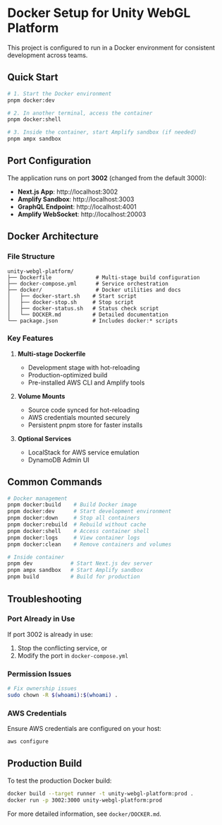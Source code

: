 # Docker Setup for Unity WebGL Platform

This project is configured to run in a Docker environment for consistent development across teams.

## Quick Start

```bash
# 1. Start the Docker environment
pnpm docker:dev

# 2. In another terminal, access the container
pnpm docker:shell

# 3. Inside the container, start Amplify sandbox (if needed)
pnpm ampx sandbox
```

## Port Configuration

The application runs on port **3002** (changed from the default 3000):

- **Next.js App**: http://localhost:3002
- **Amplify Sandbox**: http://localhost:3003  
- **GraphQL Endpoint**: http://localhost:4001
- **Amplify WebSocket**: http://localhost:20003

## Docker Architecture

### File Structure
```
unity-webgl-platform/
├── Dockerfile              # Multi-stage build configuration
├── docker-compose.yml      # Service orchestration
├── docker/                 # Docker utilities and docs
│   ├── docker-start.sh    # Start script
│   ├── docker-stop.sh     # Stop script
│   ├── docker-status.sh   # Status check script
│   └── DOCKER.md          # Detailed documentation
└── package.json           # Includes docker:* scripts
```

### Key Features

1. **Multi-stage Dockerfile**
   - Development stage with hot-reloading
   - Production-optimized build
   - Pre-installed AWS CLI and Amplify tools

2. **Volume Mounts**
   - Source code synced for hot-reloading
   - AWS credentials mounted securely
   - Persistent pnpm store for faster installs

3. **Optional Services**
   - LocalStack for AWS service emulation
   - DynamoDB Admin UI

## Common Commands

```bash
# Docker management
pnpm docker:build    # Build Docker image
pnpm docker:dev      # Start development environment
pnpm docker:down     # Stop all containers
pnpm docker:rebuild  # Rebuild without cache
pnpm docker:shell    # Access container shell
pnpm docker:logs     # View container logs
pnpm docker:clean    # Remove containers and volumes

# Inside container
pnpm dev            # Start Next.js dev server
pnpm ampx sandbox   # Start Amplify sandbox
pnpm build          # Build for production
```

## Troubleshooting

### Port Already in Use
If port 3002 is already in use:
1. Stop the conflicting service, or
2. Modify the port in `docker-compose.yml`

### Permission Issues
```bash
# Fix ownership issues
sudo chown -R $(whoami):$(whoami) .
```

### AWS Credentials
Ensure AWS credentials are configured on your host:
```bash
aws configure
```

## Production Build

To test the production Docker build:
```bash
docker build --target runner -t unity-webgl-platform:prod .
docker run -p 3002:3000 unity-webgl-platform:prod
```

For more detailed information, see `docker/DOCKER.md`.